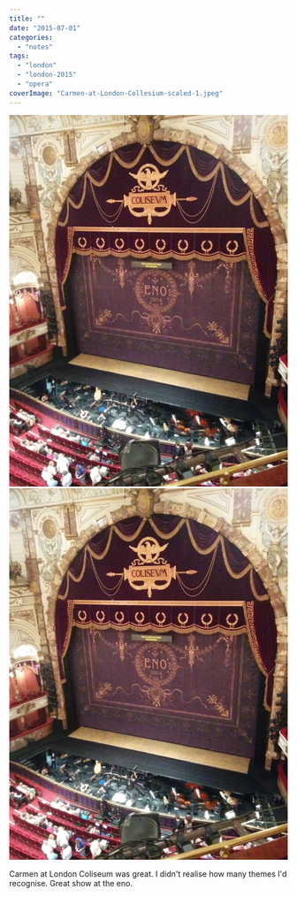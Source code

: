 ```yaml
---
title: ""
date: "2015-07-01"
categories: 
  - "notes"
tags: 
  - "london"
  - "london-2015"
  - "opera"
coverImage: "Carmen-at-London-Collesium-scaled-1.jpeg"
---
```


[![](images/Carmen-at-London-Collesium-scaled-1.jpeg)](images/Carmen-at-London-Collesium-scaled-1.jpeg)
[![](images/Carmen-at-London-Collesium-scaled-1.jpeg)](images/Carmen-at-London-Collesium-scaled-1.jpeg)

Carmen at London Coliseum was great. I didn't realise how many themes I'd recognise. Great show at the eno.
